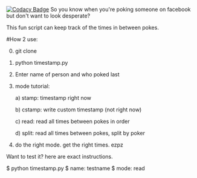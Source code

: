 [![Codacy Badge](https://api.codacy.com/project/badge/Grade/c1213e1ef4bb4842b5682ed5cfa684f3)](https://www.codacy.com/app/maxm215/pokes?utm_source=github.com&amp;utm_medium=referral&amp;utm_content=mbmartine/pokes&amp;utm_campaign=Badge_Grade)
So you know when you're poking someone on facebook but don't want to look desperate?

This fun script can keep track of the times in between pokes. 


#How 2 use:


0) git clone

1) python timestamp.py

2) Enter name of person and who poked last

3) mode tutorial:
	
	a) stamp: timestamp right now

	b) cstamp: write custom timestamp (not right now)

	c) read: read all times between pokes in order
	
	d) split: read all times between pokes, split by poker

4) do the right mode. get the right times. ezpz




Want to test it? here are exact instructions.

$ python timestamp.py
$ name: testname
$ mode: read

